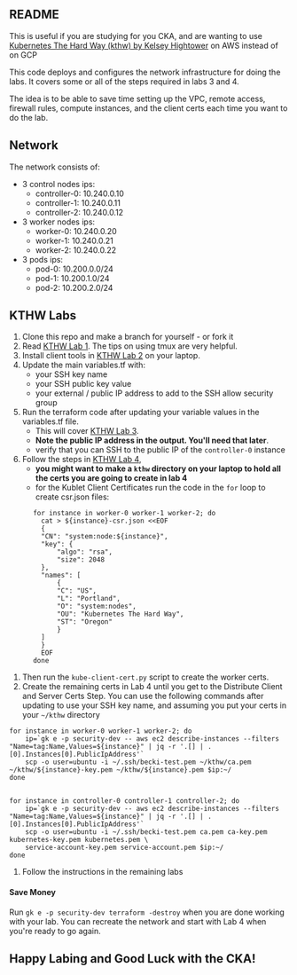 
## README  

This is useful if you are studying for you CKA, and are wanting to use [Kubernetes The Hard Way (kthw) by Kelsey Hightower](https://github.com/kelseyhightower/kubernetes-the-hard-way) on AWS instead of on GCP

This code deploys and configures the network infrastructure for doing the labs. It covers some or all of the steps required in labs 3 and 4.  

The idea is to be able to save time setting up the VPC, remote access, firewall rules, compute instances, and the client certs each time you want to do the lab.   

## Network

The network consists of:

* 3 control nodes ips:
   - controller-0: 10.240.0.10
   - controller-1: 10.240.0.11
   - controller-2: 10.240.0.12
* 3 worker nodes ips: 
   - worker-0: 10.240.0.20
   - worker-1: 10.240.0.21
   - worker-2: 10.240.0.22
* 3 pods ips: 
   - pod-0: 10.200.0.0/24
   - pod-1: 10.200.1.0/24
   - pod-2: 10.200.2.0/24 

## KTHW Labs

1. Clone this repo and make a branch for yourself - or fork it
1. Read [KTHW Lab 1](https://github.com/kelseyhightower/kubernetes-the-hard-way/blob/master/docs/01-prerequisites.md). The tips on using tmux are very helpful.
1. Install client tools in [KTHW Lab 2](https://github.com/kelseyhightower/kubernetes-the-hard-way/blob/master/docs/02-client-tools.md) on your laptop.
1. Update the main variables.tf with: 
   - your SSH key name
   - your SSH public key value
   - your external / public IP address to add to the SSH allow security group
1. Run the terraform code after updating your variable values in the variables.tf file. 
   - This will cover [KTHW Lab 3](https://github.com/kelseyhightower/kubernetes-the-hard-way/blob/master/docs/03-compute-resources.md). 
   - **Note the public IP address in the output. You'll need that later**.
   - verify that you can SSH to the public IP of the `controller-0` instance
1. Follow the steps in [KTHW Lab 4](https://github.com/kelseyhightower/kubernetes-the-hard-way/blob/master/docs/04-certificate-authority.md), 
   - **you might want to make a `kthw` directory on your laptop to hold all the certs you are going to create in lab 4**
   - for the Kublet Client Certificates run the code in the `for` loop to create csr.json files:
```
      for instance in worker-0 worker-1 worker-2; do
        cat > ${instance}-csr.json <<EOF
        {
        "CN": "system:node:${instance}",
        "key": {
            "algo": "rsa",
            "size": 2048
        },
        "names": [
            {
            "C": "US",
            "L": "Portland",
            "O": "system:nodes",
            "OU": "Kubernetes The Hard Way",
            "ST": "Oregon"
            }
        ]
        }
        EOF
      done
```
1. Then run the `kube-client-cert.py` script to create the worker certs.
1. Create the remaining certs in Lab 4 until you get to the Distribute Client and Server Certs Step. You can use the following commands after updating to use your SSH key name, and assuming you put your certs in your `~/kthw` directory
```
for instance in worker-0 worker-1 worker-2; do
    ip=`gk e -p security-dev -- aws ec2 describe-instances --filters "Name=tag:Name,Values=${instance}" | jq -r '.[] | .[0].Instances[0].PublicIpAddress'`
    scp -o user=ubuntu -i ~/.ssh/becki-test.pem ~/kthw/ca.pem ~/kthw/${instance}-key.pem ~/kthw/${instance}.pem $ip:~/
done


for instance in controller-0 controller-1 controller-2; do
    ip=`gk e -p security-dev -- aws ec2 describe-instances --filters "Name=tag:Name,Values=${instance}" | jq -r '.[] | .[0].Instances[0].PublicIpAddress'`
    scp -o user=ubuntu -i ~/.ssh/becki-test.pem ca.pem ca-key.pem kubernetes-key.pem kubernetes.pem \
    service-account-key.pem service-account.pem $ip:~/
done
```
1. Follow the instructions in the remaining labs 

#### Save Money

Run `gk e -p security-dev terraform -destroy` when you are done working with your lab. You can recreate the network and start with Lab 4 when you're ready to go again.

## Happy Labing and Good Luck with the CKA!